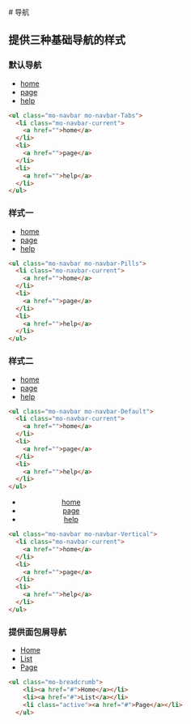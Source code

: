 <link rel="stylesheet" href="http://10.32.87.35:8080/src/definitions/view/navbar/navbar.min.css">
<link rel="stylesheet" href="http://10.32.87.35:8080/src/definitions/view/navbar/breadcrumb.min.css">
<style>
  .mo-navbar-Vertical{width:200px; text-align:center;}
  </style>
# 导航

## 提供三种基础导航的样式

### 默认导航
<div class="example-prev">
        <a href="javascript:;" title="查看代码" class="example-prev-code"></a>
<ul class="mo-navbar mo-navbar-Tabs">
    <li class="mo-navbar-current">
      <a href="">home</a>
    </li>
    <li>
      <a href="">page</a>
    </li>
    <li>
      <a href="">help</a>
    </li>
  </ul>
  </div>

  ```html
  <ul class="mo-navbar mo-navbar-Tabs">
    <li class="mo-navbar-current">
      <a href="">home</a>
    </li>
    <li>
      <a href="">page</a>
    </li>
    <li>
      <a href="">help</a>
    </li>
  </ul>
  ```

### 样式一
<div class="example-prev">
        <a href="javascript:;" title="查看代码" class="example-prev-code"></a>
  <ul class="mo-navbar mo-navbar-Pills">
    <li class="mo-navbar-current">
      <a href="">home</a>
    </li>
    <li>
      <a href="">page</a>
    </li>
    <li>
      <a href="">help</a>
    </li>
  </ul>
  </div>

  ```html
  <ul class="mo-navbar mo-navbar-Pills">
    <li class="mo-navbar-current">
      <a href="">home</a>
    </li>
    <li>
      <a href="">page</a>
    </li>
    <li>
      <a href="">help</a>
    </li>
  </ul>
  ```

### 样式二
<div class="example-prev">
        <a href="javascript:;" title="查看代码" class="example-prev-code"></a>
  <ul class="mo-navbar mo-navbar-Default">
    <li class="mo-navbar-current">
      <a href="">home</a>
    </li>
    <li>
      <a href="">page</a>
    </li>
    <li>
      <a href="">help</a>
    </li>
  </ul>
  </div>

  ```html
  <ul class="mo-navbar mo-navbar-Default">
    <li class="mo-navbar-current">
      <a href="">home</a>
    </li>
    <li>
      <a href="">page</a>
    </li>
    <li>
      <a href="">help</a>
    </li>
  </ul>
  ```

  <div class="example-prev">
        <a href="javascript:;" title="查看代码" class="example-prev-code"></a>
  <ul class="mo-navbar mo-navbar-Vertical">
    <li class="mo-navbar-current">
      <a href="">home</a>
    </li>
    <li>
      <a href="">page</a>
    </li>
    <li>
      <a href="">help</a>
    </li>
  </ul>
  </div>

  ```html
  <ul class="mo-navbar mo-navbar-Vertical">
    <li class="mo-navbar-current">
      <a href="">home</a>
    </li>
    <li>
      <a href="">page</a>
    </li>
    <li>
      <a href="">help</a>
    </li>
  </ul>
  ```

### 提供面包屑导航
<div class="example-prev">
<a href="javascript:;" title="查看代码" class="example-prev-code"></a>
<ul class="mo-breadcrumb">
    <li><a href="#">Home</a></li>
    <li><a href="#">List</a></li>
    <li class="active"><a href="#">Page</a></li>
  </ul>
</div>

```html
<ul class="mo-breadcrumb">
    <li><a href="#">Home</a></li>
    <li><a href="#">List</a></li>
    <li class="active"><a href="#">Page</a></li>
  </ul>
```